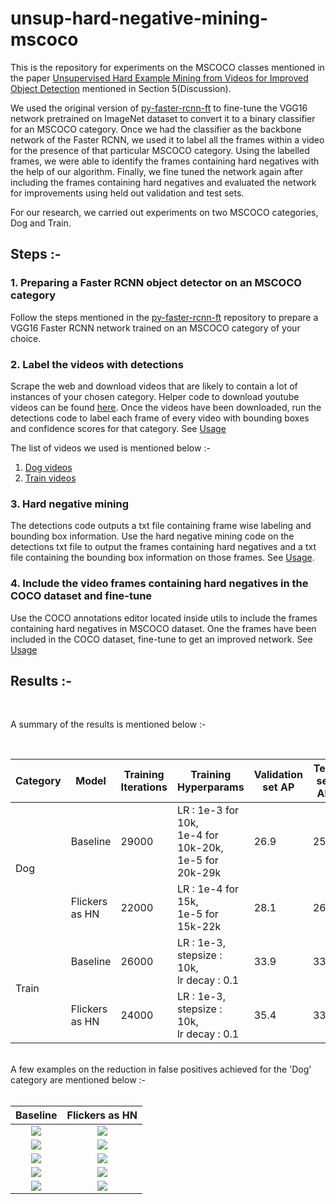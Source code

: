 # unsup-hard-negative-mining-mscoco
This is the repository for experiments on the MSCOCO classes mentioned in the paper [Unsupervised Hard Example Mining from Videos for Improved Object Detection](https://arxiv.org/abs/1808.04285) mentioned in Section 5(Discussion).

We used the original version of [py-faster-rcnn-ft](https://github.com/DFKI-Interactive-Machine-Learning/py-faster-rcnn-ft) to fine-tune the VGG16 network pretrained on ImageNet dataset to convert it to a binary classifier for an MSCOCO category. Once we had the classifier as the backbone network of the Faster RCNN, we used it to label all the frames within a video for the presence of that particular MSCOCO category. Using the labelled frames, we were able to identify the frames containing hard negatives with the help of our algorithm. Finally, we fine tuned the network again after including the frames containing hard negatives and evaluated the network for improvements using held out validation and test sets.

For our research, we carried out experiments on two MSCOCO categories, Dog and Train. 

## Steps :-

### 1. Preparing a Faster RCNN object detector on an MSCOCO category

Follow the steps mentioned in the [py-faster-rcnn-ft](https://github.com/DFKI-Interactive-Machine-Learning/py-faster-rcnn-ft) repository to prepare a VGG16 Faster RCNN network trained on an MSCOCO category of your choice.  

### 2. Label the videos with detections

Scrape the web and download videos that are likely to contain a lot of instances of your chosen category. Helper code to download youtube videos can be found [here](utils/scrape-youtube/scrape_videos.py). Once the videos have been downloaded, run the detections code to label each frame of every video with bounding boxes and confidence scores for that category. See [Usage](detections_code/README.txt) 

The list of videos we used is mentioned below :-

1. [Dog videos](https://docs.google.com/spreadsheets/d/1q9EeOHVYXugtmR1batdDDsb5wzWnwiQc-egLDmdWk78/#gid=1264294087) 
2. [Train videos](https://docs.google.com/spreadsheets/d/1q9EeOHVYXugtmR1batdDDsb5wzWnwiQc-egLDmdWk78/#gid=994319682)

### 3. Hard negative mining 

The detections code outputs a txt file containing frame wise labeling and bounding box information. Use the hard negative mining code on the detections txt file to output the frames containing hard negatives and a txt file containing the bounding box information on those frames. See [Usage](hn_mining_code/README.txt). 

### 4. Include the video frames containing hard negatives in the COCO dataset and fine-tune

Use the COCO annotations editor located inside utils to include the frames containing hard negatives in MSCOCO dataset. One the frames have been included in the COCO dataset, fine-tune to get an improved network. See [Usage](utils/edit-coco-annotations/README.txt)


## Results :-


<br>

A summary of the results is mentioned below :-

<br>
<table>
    <thead>
        <tr>
          <th><b>Category</b></th>
            <th><b>Model</b></th>
            <th><b>Training Iterations</b></th>
            <th><b>Training Hyperparams</b></th>          
            <th><b>Validation set AP</b></th>          
          <th><b>Test set AP</b></th>          
        </tr>
    </thead>
    <tbody>
        <tr>
            <td rowspan=2>Dog</td>
            <td rowspan=1>Baseline</td>
            <td rowspan=1>29000</td>
            <td>LR : 1e-3 for 10k,<br>1e-4 for 10k-20k,<br>1e-5 for 20k-29k</td>
            <td rowspan=1>26.9</td>
            <td rowspan=1>25.3</td>
        </tr>
        <tr>
            <td rowspan=1>Flickers as HN</td>
            <td rowspan=1>22000</td>
            <td>LR : 1e-4 for 15k,<br>1e-5 for 15k-22k</td>
            <td rowspan=1>28.1</td>
            <td rowspan=1>26.4</td>
        </tr>
        <tr>
            <td rowspan=2>Train</td>
            <td rowspan=1>Baseline</td>
            <td rowspan=1>26000</td>
            <td>LR : 1e-3,<br>stepsize : 10k,<br>lr decay : 0.1</td>
            <td rowspan=1>33.9</td>
            <td rowspan=1>33.2</td>
        </tr>
        <tr>
            <td rowspan=1>Flickers as HN</td>
            <td rowspan=1>24000</td>
            <td>LR : 1e-3,<br>stepsize : 10k,<br>lr decay : 0.1</td>
            <td rowspan=1>35.4</td>
            <td rowspan=1>33.7</td>
        </tr>
    </tbody>
</table>

<br>
A few examples on the reduction in false positives achieved for the 'Dog' category are mentioned below :-
<br>
<br>

Baseline             |  Flickers as HN
:-------------------:|:--------------------:
![](https://drive.google.com/uc?id=1zmkS2S1Q0jMBGUpx9wfdLu1JoWuQfLlC)  |  ![](https://drive.google.com/uc?id=1UAm8iDz2T-UT5iEGETVRtux374DwXGzL)
![](https://drive.google.com/uc?id=16xJbEwOUDmuMAF7lmd18romTdvA0RiH2)  |  ![](https://drive.google.com/uc?id=1FSDV1S2OFxx_QKifGvfa_LxY-GaKtKwF)
![](https://drive.google.com/uc?id=1wXehEPRQvwLEYeDkuF2BLwgjp3WtSsWm)  |  ![](https://drive.google.com/uc?id=1T8vgswRH-OQ4poDogo4e8h8pFhDDXKCJ)
![](https://drive.google.com/uc?id=14vr9dpI9hJpLIxhjG5V3oVAUJhpFToC1)  |  ![](https://drive.google.com/uc?id=1NBWYc4chJNaI8LD8sKQw5cvMlgm4W-7N)
![](https://drive.google.com/uc?id=1GYl2ZRUIwv_XlgyzLBCjBDja3st_h8EN)  |  ![](https://drive.google.com/uc?id=1wAARvrcA6-zoKq-dSk2wdSBT0nAcBxxj)
